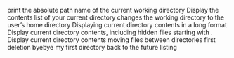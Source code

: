 print the absolute path name of the current working directory
Display the contents list of your current directory
changes the working directory to the user’s home directory
Displaying current directory contents in a long format
Display current directory contents, including hidden files starting with .
Display current directory contents
moving files between directories
first deletion
byebye my first directory
back to the future
listing
